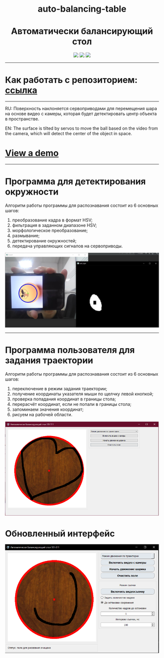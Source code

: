 <h1 align="center">auto-balancing-table</h1>
<h1 align="center">Автоматически балансирующий стол</h1>

<p align="center">

<img src="https://badges.frapsoft.com/os/v1/open-source.svg?v=103" >
  
<img src="https://img.shields.io/github/repo-size/BouRHooD/auto-balancing-table" >
  
<img src="https://img.shields.io/github/last-commit/bourhood/auto-balancing-table" >
  
</p>

---

# Как работать с репозиторием: [ссылка](docs/howWorkWithRepository/howWorkWithRepository.md)

---

RU: Поверхность наклоняется сервоприводами для перемещения шара на основе видео с камеры, которая будет детектировать центр объекта в пространстве.

EN: The surface is tilted by servos to move the ball based on the video from the camera, which will detect the center of the object in space.

# [View a demo](https://coub.com/view/2j0dqt)

---
<h1 align="left"> Программа для детектирования окружности </h1>
Алгоритм работы программы для распознавания состоит из 6 основных шагов:

1. преобразование кадра в формат HSV;
2. фильтрация в заданном диапазоне HSV;
3. морфологическое преобразование;
4. размывание;
5. детектирование окружностей;
6. передача управляющих сигналов на сервоприводы.

![Иллюстрация к проекту](https://github.com/BouRHooD/auto-balancing-table/raw/main/docs/images/exemple_img_detected_ball_.jpg)

---
<h1 align="left"> Программа пользователя для задания траектории </h1>
Алгоритм работы программы для распознавания состоит из 6 основных шагов:

1. переключение в режим задания траектории;
2. получение координаты указателя мыши по щелчку левой кнопкой;
3. проверка попадания координат в границы стола;
4. перерасчёт координат, если не попали в границы стола;
5. запоминаем значения координат;
6. рисуем на рабочей области.

![Иллюстрация к проекту](https://github.com/BouRHooD/auto-balancing-table/raw/main/docs/images/ABT_MainUser.png)

# Обновленный интерфейс
![Иллюстрация к проекту](https://github.com/BouRHooD/auto-balancing-table/raw/main/docs/images/updatedUI.png)


